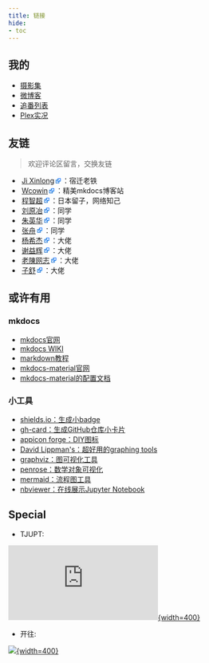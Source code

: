 ```yaml
---
title: 链接
hide:
- toc
---
```


<style>
a.friend {
    position: relative; /* 为绝对定位的子元素提供参照 */
    display: inline-block; /* 让 a 标签可以正确包含绝对定位元素 */
    background: url(data:image/png;base64,iVBORw0KGgoAAAANSUhEUgAAAAoAAAAKCAYAAACNMs+9AAAAVklEQVR4Xn3PgQkAMQhDUXfqTu7kTtkpd5RA8AInfArtQ2iRXFWT2QedAfttj2FsPIOE1eCOlEuoWWjgzYaB/IkeGOrxXhqB+uA9Bfcm0lAZuh+YIeAD+cAqSz4kCMUAAAAASUVORK5CYII=) center right no-repeat;
    padding-right: 13px;
    margin-left: 3px;
    margin-right: 3px;
}

a.friend > div {
    display: none;
    position: absolute;
    bottom: 100%; /* 显示在链接上方 */
    left: 0;
    z-index: 100; /* 确保悬浮层在最前 */
    background: white; /* 可选，添加背景避免透明 */
    border: 2px solid #ccc; /* 可选，添加边框 */
    padding: 5px; /* 可选，添加内边距 */
    pointer-events: none;  /* 关键：鼠标事件穿透div，不影响a的hover */
}

a.friend:hover > div {
    display: block;
    animation: fadeIn 0.4s ease-out;
}

/* Fade-in animation */
@keyframes fadeIn {
    from { opacity: 0; }
    to { opacity: 1; }
}

a.friend > div img {
    max-width: 100px !important;
    height: auto;
    display: block;
}

</style>

## 我的

- [摄影集](https://unsplash.com/@onsdriver)
- [微博客](https://whisper.yangz.site)
- [追番列表](https://bangumi.tv/anime/list/759154/do)
- [Plex实况](https://plex.yangz.site)

## 友链

> 欢迎评论区留言，交换友链

<ul>
<li><a href="https://jixinlong.top/" class="friend">Ji Xinlong<div><img src="https://www.jixinlong.top/images/logo-%E7%A9%BA%E4%B8%AD%E8%8A%B1%E5%9B%AD.svg"></img></div></a>：宿迁老铁</li>
<li><a href="https://wcowin.work/" class="friend">Wcowin<div><img src="https://pic4.zhimg.com/80/v2-a0456a5f527c1923f096759f2926012f.webp"></img></div></a>：精美mkdocs博客站</li>
<li><a href="https://lvista.github.io/" class="friend">程智超<div><img src="https://lvista.github.io/assets/images/logo_noBG.png"></img></div></a>：日本留子，网络知己</li>
<li><a href="https://henrylau7.github.io/" class="friend">刘原冶<div><img src="https://henrylau7.github.io/assets/img/profile.JPG"></img></div></a>：同学</li>
<li><a href="https://yinghuazhu.github.io/" class="friend">朱英华</a>：同学</li>
<li><a href="https://zhangzhou.site/" class="friend">张舟<div><img src="https://zhangzhou.site/assets/logo_light.gif"></img></div></a>：同学</li>
<li><a href="https://yang-xijie.github.io/" class="friend">杨希杰<div><img src="https://avatars.githubusercontent.com/u/57952362?v=4"></img></div></a>：大佬</li>
<li><a href="https://yihui.org/" class="friend">谢益辉<div><img src="https://yihui.org/images/logo.png"></img></div></a>：大佬</li>
<li><a href="https://blog.chenyyds.com/" class="friend">老陳网志<div><img src="https://blog.chenyyds.com/favicon.png"></img></div></a>：大佬</li>
<li><a href="https://zishu.me/" class="friend">子舒<div><img src="https://imgurl.zishu.me/favicon.png"></img></div></a>：大佬</li>
</ul>

## 或许有用

### mkdocs

- [mkdocs官网](https://www.mkdocs.org/)
- [mkdocs WIKI](https://github.com/mkdocs/mkdocs/wiki)
- [markdown教程](https://www.markdownguide.org/)
- [mkdocs-material官网](https://squidfunk.github.io/mkdocs-material/)
- [mkdocs-material的配置文档](https://github.com/squidfunk/mkdocs-material/blob/master/mkdocs.yml)

### 小工具

- [shields.io：生成小badge](https://shields.io/)
- [gh-card：生成GitHub仓库小卡片](https://gh-card.dev/)
- [appicon forge：DIY图标](https://zhangyu1818.github.io/appicon-forge/)
- [David Lippman's：超好用的graphing tools](http://dlippman.imathas.com/)
- [graphviz：图可视化工具](https://www.graphviz.org/)
- [penrose：数学对象可视化](https://penrose.cs.cmu.edu/)
- [mermaid：流程图工具](https://mermaid.js.org/#/)
- [nbviewer：在线展示Jupyter Notebook](https://nbviewer.org/)

## Special

- TJUPT:

[![](https://tjupt.org/mybar.php?userid=125498.png){width=400}](https://tjupt.org/promotionlink.php?key=1dff7324687a78a924366b15ea7fce7f)

- 开往:

[![](https://www.travellings.cn/assets/light.png){width=400}](https://www.travellings.cn/)
